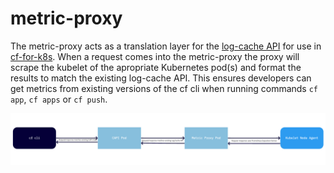 # metric-proxy

The metric-proxy acts as a translation layer for the [log-cache API](https://github.com/cloudfoundry/log-cache) for use
in [cf-for-k8s](https://github.com/cloudfoundry/cf-for-k8s). When a request comes into the metric-proxy the proxy 
will scrape the kubelet of the apropriate Kubernetes pod(s) and format the results to match the existing log-cache API. This ensures developers can get metrics from existing versions of the cf cli when running commands `cf app`, `cf apps` or `cf push`. 

![Image of API Flow](./metric-proxy.png)
